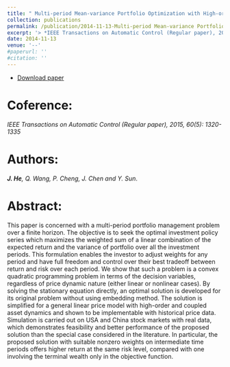 ```yaml
---
title: " Multi-period Mean-variance Portfolio Optimization with High-order Coupled Asset Dynamics"
collection: publications
permalink: /publication/2014-11-13-Multi-period Mean-variance Portfolio Optimization/
excerpt: '> *IEEE Transactions on Automatic Control (Regular paper), 2015, 60(5): 1320-1335*<br>***J. He**, Q. Wang, P. Cheng, J. Chen and Y. Sun*.'
date: 2014-11-13
venue: '--'
#paperurl: ''
#citation: ''
---
```

- [Download paper](https://ieeexplore.ieee.org/abstract/document/6955839/)

Coference:
===
*IEEE Transactions on Automatic Control (Regular paper), 2015, 60(5): 1320-1335*  

Authors: 
===
***J. He**, Q. Wang, P. Cheng, J. Chen and Y. Sun*.

Abstract: 
===
This paper is concerned with a multi-period portfolio management problem over a finite horizon. The objective is to seek the optimal investment policy series which maximizes the weighted sum of a linear combination of the expected return and the variance of portfolio over all the investment periods. This formulation enables the investor to adjust weights for any period and have full freedom and control over their best tradeoff between return and risk over each period. We show that such a problem is a convex quadratic programming problem in terms of the decision variables, regardless of price dynamic nature (either linear or nonlinear cases). By solving the stationary equation directly, an optimal solution is developed for its original problem without using embedding method. The solution is simplified for a general linear price model with high-order and coupled asset dynamics and shown to be implementable with historical price data. Simulation is carried out on USA and China stock markets with real data, which demonstrates feasibility and better performance of the proposed solution than the special case considered in the literature. In particular, the proposed solution with suitable nonzero weights on intermediate time periods offers higher return at the same risk level, compared with one involving the terminal wealth only in the objective function.
